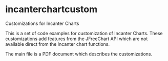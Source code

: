 incanterchartcustom
===================

Customizations for Incanter Charts

This is a set of code examples for customization of Incanter Charts.
These customizations add features from the JFreeChart API which are not
available direct from the Incanter chart functions.

The main file is a PDF document which describes the customizations.
